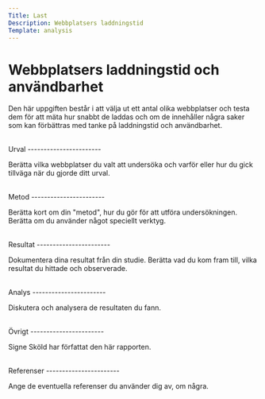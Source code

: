 ```yaml
---
Title: Last
Description: Webbplatsers laddningstid
Template: analysis
---
```


Webbplatsers laddningstid och användbarhet
=======================

Den här uppgiften består i att välja ut ett antal olika webbplatser och testa dem för att mäta hur snabbt de laddas och om de innehåller några saker som kan förbättras med tanke på laddningstid och användbarhet.

<br>
Urval
-----------------------

Berätta vilka webbplatser du valt att undersöka och varför eller hur du gick tillväga när du gjorde ditt urval.

<br>
Metod
-----------------------

Berätta kort om din "metod", hur du gör för att utföra undersökningen. Berätta om du använder något speciellt verktyg.

<br>
Resultat
-----------------------

Dokumentera dina resultat från din studie. Berätta vad du kom fram till, vilka resultat du hittade och observerade.

<br>
Analys
-----------------------

Diskutera och analysera de resultaten du fann.

<br>
Övrigt
-----------------------

Signe Sköld har författat den här rapporten.

<br>
Referenser
-----------------------

Ange de eventuella referenser du använder dig av, om några.
